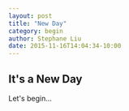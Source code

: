 ```yaml
---
layout: post
title: "New Day"
category: begin
author: Stephane Liu
date: 2015-11-16T14:04:34-10:00
---
```


## It's a New Day

Let's begin...

